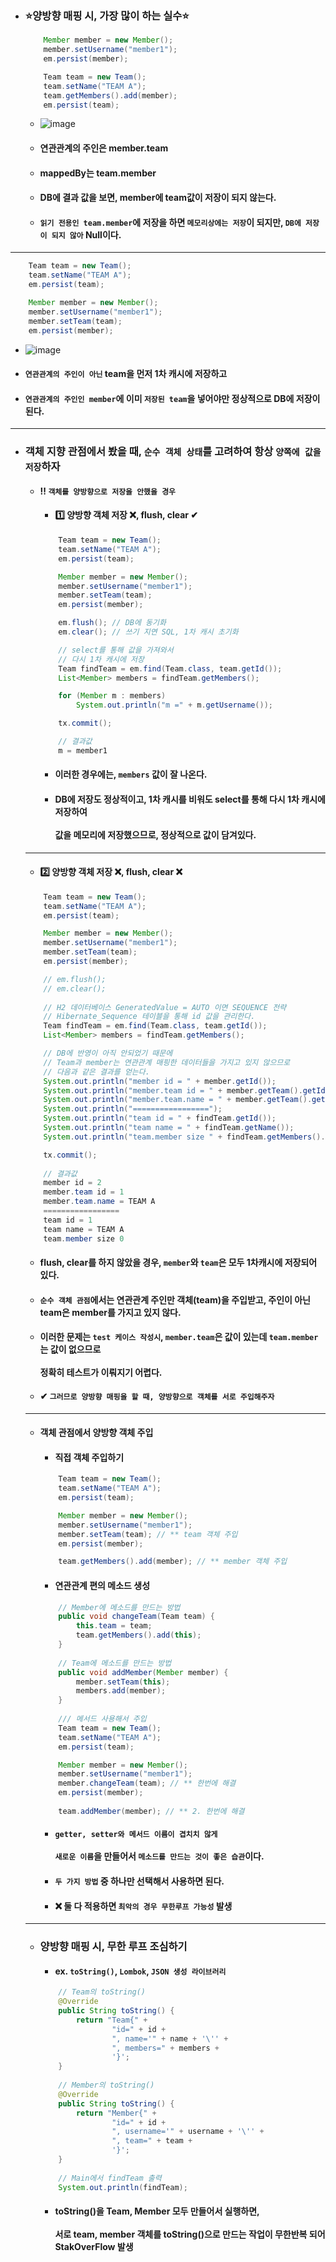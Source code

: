 - ### ⭐양방향 매핑 시, 가장 많이 하는 실수⭐
  ``` java
      Member member = new Member();
      member.setUsername("member1");
      em.persist(member);

      Team team = new Team();
      team.setName("TEAM A");
      team.getMembers().add(member);
      em.persist(team);
  ```
  - ![image](https://user-images.githubusercontent.com/35948339/144380492-7edf4e0f-4251-42bb-8a66-02b0c53c86df.png)
  - #### 연관관계의 주인은 member.team
  - #### mappedBy는 team.member
  - #### DB에 결과 값을 보면, member에 team값이 저장이 되지 않는다.
  - #### `읽기 전용인 team.member`에 저장을 하면 `메모리상에는 저장`이 되지만, `DB에 저장이 되지 않아` Null이다.
------
  ``` java
      Team team = new Team();
      team.setName("TEAM A");
      em.persist(team);

      Member member = new Member();
      member.setUsername("member1");
      member.setTeam(team);
      em.persist(member);
  ```
  - ![image](https://user-images.githubusercontent.com/35948339/144524529-871ec11e-b395-4c3f-8be9-b24fa68a8faa.png)
  - #### `연관관계의 주인이 아닌` team을 먼저 1차 캐시에 저장하고
  - #### `연관관계의 주인인 member`에 이미 `저장된 team`을 넣어야만 정상적으로 DB에 저장이 된다.
------
- ### 객체 지향 관점에서 봤을 때, `순수 객체 상태`를 고려하여 항상 `양쪽에 값을 저장`하자
  - #### ‼ `객체를 양방향으로 저장을 안했을 경우`
    - #### 1️⃣ 양방향 객체 저장 ❌, flush, clear ✔
    ``` java
        Team team = new Team();
        team.setName("TEAM A");
        em.persist(team);

        Member member = new Member();
        member.setUsername("member1");
        member.setTeam(team);
        em.persist(member);

        em.flush(); // DB에 동기화
        em.clear(); // 쓰기 지연 SQL, 1차 캐시 초기화

        // select를 통해 값을 가져와서
        // 다시 1차 캐시에 저장
        Team findTeam = em.find(Team.class, team.getId());
        List<Member> members = findTeam.getMembers();

        for (Member m : members)
            System.out.println("m =" + m.getUsername());

        tx.commit();

        // 결과값
        m = member1
    ```
    - #### 이러한 경우에는, `members` 값이 잘 나온다.
    - #### DB에 저장도 정상적이고, 1차 캐시를 비워도 select를 통해 다시 1차 캐시에 저장하여 <br><br> 값을 메모리에 저장했으므로, 정상적으로 값이 담겨있다.
  -------
    - #### 2️⃣ 양방향 객체 저장 ❌, flush, clear ❌
    ``` java
        Team team = new Team();
        team.setName("TEAM A");
        em.persist(team);

        Member member = new Member();
        member.setUsername("member1");
        member.setTeam(team);
        em.persist(member);

        // em.flush();
        // em.clear();
        
        // H2 데이터베이스 GeneratedValue = AUTO 이면 SEQUENCE 전략
        // Hibernate_Sequence 테이블을 통해 id 값을 관리한다.
        Team findTeam = em.find(Team.class, team.getId());
        List<Member> members = findTeam.getMembers();

        // DB에 반영이 아직 안되었기 때문에
        // Team과 member는 연관관계 매핑한 데이터들을 가지고 있지 않으므로
        // 다음과 같은 결과를 얻는다.
        System.out.println("member id = " + member.getId());
        System.out.println("member.team id = " + member.getTeam().getId());
        System.out.println("member.team.name = " + member.getTeam().getName());
        System.out.println("=================");
        System.out.println("team id = " + findTeam.getId());
        System.out.println("team name = " + findTeam.getName());
        System.out.println("team.member size " + findTeam.getMembers().size());

        tx.commit();
        
        // 결과값
        member id = 2
        member.team id = 1
        member.team.name = TEAM A
        =================
        team id = 1
        team name = TEAM A
        team.member size 0
    ```
    - #### flush, clear를 하지 않았을 경우, `member`와 `team`은 모두 1차캐시에 저장되어 있다.
    - #### `순수 객체 관점`에서는 연관관계 주인만 객체(team)을 주입받고, 주인이 아닌 team은 member를 가지고 있지 않다.
    - #### 이러한 문제는 `test 케이스 작성시`, `member.team`은 값이 있는데 `team.member`는 값이 없으므로 <br><br> 정확히 테스트가 이뤄지기 어렵다.
    - #### ✔ `그러므로 양방향 매핑을 할 때, 양방향으로 객체를 서로 주입해주자`
  ------
  - #### 객체 관점에서 양방향 객체 주입
    - #### 직접 객체 주입하기
    ``` java
        Team team = new Team();
        team.setName("TEAM A");
        em.persist(team);

        Member member = new Member();
        member.setUsername("member1");
        member.setTeam(team); // ** team 객체 주입
        em.persist(member);

        team.getMembers().add(member); // ** member 객체 주입
    ```
    - #### 연관관계 편의 메소드 생성
    ``` java
        // Member에 메소드를 만드는 방법
        public void changeTeam(Team team) {
            this.team = team;
            team.getMembers().add(this);
        }
        
        // Team에 메소드를 만드는 방법
        public void addMember(Member member) {
            member.setTeam(this);
            members.add(member);
        }
        
        /// 메서드 사용해서 주입
        Team team = new Team();
        team.setName("TEAM A");
        em.persist(team);

        Member member = new Member();
        member.setUsername("member1");
        member.changeTeam(team); // ** 한번에 해결
        em.persist(member);
        
        team.addMember(member); // ** 2. 한번에 해결
    ```
    - #### `getter, setter와 메서드 이름이 겹치치 않게` <br><br> `새로운 이름`을 만들어서 `메소드를 만드는 것이 좋은 습관`이다. 
    - #### `두 가지 방법` 중 하나만 선택해서 사용하면 된다.
    - #### ❌ 둘 다 적용하면 `최악의 경우 무한루프 가능성` 발생
  -----
  - ### 양방향 매핑 시, 무한 루프 조심하기
    - #### ex. `toString()`, `Lombok`, `JSON 생성 라이브러리`
    ``` java
        // Team의 toString()
        @Override
        public String toString() {
            return "Team{" +
                    "id=" + id +
                    ", name='" + name + '\'' +
                    ", members=" + members +
                    '}';
        }
        
        // Member의 toString()
        @Override
        public String toString() {
            return "Member{" +
                    "id=" + id +
                    ", username='" + username + '\'' +
                    ", team=" + team +
                    '}';
        }
        
        // Main에서 findTeam 출력
        System.out.println(findTeam);
    ```
    - #### toString()을 Team, Member 모두 만들어서 실행하면, <br><br> 서로 team, member 객체를 toString()으로 만드는 작업이 무한반복 되어 StakOverFlow 발생
